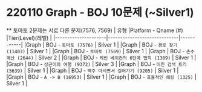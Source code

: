 # 220110 Graph - BOJ 10문제 (~Silver1)
** 토마토 2문제는 서로 다른 문제(7576, 7569)
|          유형       |Platform - Qname (#)         |Tier(Level)(레벨)      |
|---------------------|-----------------------------|------------|
|Graph         |    BOJ - `토마토 (7576)`     |    Silver 1    |
|Graph         |    BOJ - `경로 찾기 (11403)`      |   Silver 1    |
|Graph         |    BOJ - `토마토 (7569)`     |    Silver 1    |
|Graph         |    BOJ - `촌수 계산 (2644)` |    Silver 2    |
|Graph         |    BOJ - `케빈 베이컨의 6단계 법칙 (1389)`    |    Silver 1    |
|Graph         |    BOJ - `상근이의 여행 (9372)`    |    Silver 3    |
|Graph         |    BOJ - `이진 검색 트리 (5639)`    |    Silver 1    |
|Graph         |    BOJ - `맥주 마시면서 걸어가기 (9205)`    |    Silver 1    |
|Graph         |    BOJ - `A -> B (16953)`    |    Silver 1    |
|Graph         |    BOJ - `효율적인 해킹 (1325)`     |    Silver 1    |
